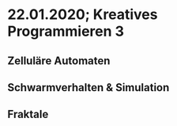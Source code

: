 # 22.01.2020; Kreatives Programmieren 3

## Zelluläre Automaten

## Schwarmverhalten & Simulation

## Fraktale